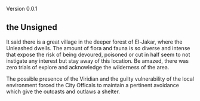 Version 0.0.1
## the Unsigned

It said there is a great village in the deeper forest of El-Jakar, where the Unleashed dwells. The amount of flora and fauna is so diverse and intense that expose the risk of being devoured, poisoned or
cut in half seem to not instigate any interest but stay away of this location. Be amazed, there was zero trials of explore and acknowledge the wilderness of the area.

The possible presence of the Viridian and the guilty vulnerability of the local environment forced the City Officals to maintain a pertinent avoidance which give the outcasts and outlaws a shelter.
